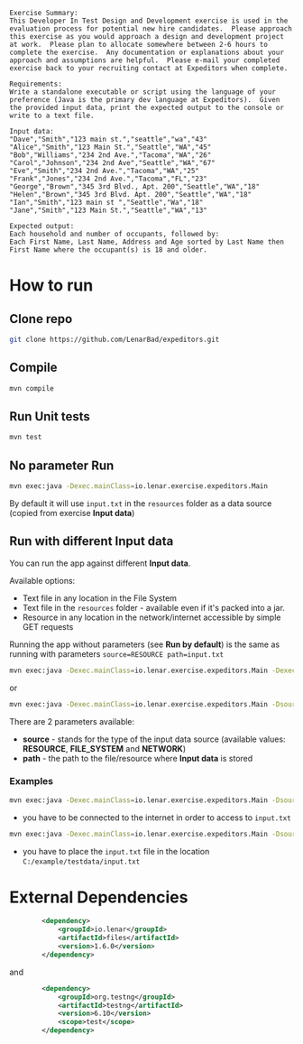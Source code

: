 ```
Exercise Summary:
This Developer In Test Design and Development exercise is used in the evaluation process for potential new hire candidates.  Please approach this exercise as you would approach a design and development project at work.  Please plan to allocate somewhere between 2-6 hours to complete the exercise.  Any documentation or explanations about your approach and assumptions are helpful.  Please e-mail your completed exercise back to your recruiting contact at Expeditors when complete.

Requirements:
Write a standalone executable or script using the language of your preference (Java is the primary dev language at Expeditors).  Given the provided input data, print the expected output to the console or write to a text file.

Input data:
"Dave","Smith","123 main st.","seattle","wa","43"
"Alice","Smith","123 Main St.","Seattle","WA","45"
"Bob","Williams","234 2nd Ave.","Tacoma","WA","26"
"Carol","Johnson","234 2nd Ave","Seattle","WA","67"
"Eve","Smith","234 2nd Ave.","Tacoma","WA","25"
"Frank","Jones","234 2nd Ave.","Tacoma","FL","23"
"George","Brown","345 3rd Blvd., Apt. 200","Seattle","WA","18"
"Helen","Brown","345 3rd Blvd. Apt. 200","Seattle","WA","18"
"Ian","Smith","123 main st ","Seattle","Wa","18"
"Jane","Smith","123 Main St.","Seattle","WA","13"

Expected output: 
Each household and number of occupants, followed by:
Each First Name, Last Name, Address and Age sorted by Last Name then First Name where the occupant(s) is 18 and older.

```

# How to run

## Clone repo

```bash
git clone https://github.com/LenarBad/expeditors.git
```

## Compile

```bash
mvn compile
```

## Run Unit tests

```bash
mvn test
```
  
## No parameter Run

```bash
mvn exec:java -Dexec.mainClass=io.lenar.exercise.expeditors.Main 
```

By default it will use ```input.txt``` in the ```resources``` folder as a data source (copied from exercise __Input data__)

## Run with different Input data

You can run the app against different __Input data__.

Available options:
 - Text file in any location in the File System
 - Text file in the ```resources``` folder - available even if it's packed into a jar.
 - Resource in any location in the network/internet accessible by simple GET requests

Running the app without parameters (see __Run by default__) is the same as  running with parameters ```source=RESOURCE path=input.txt```

```bash
mvn exec:java -Dexec.mainClass=io.lenar.exercise.expeditors.Main -Dexec.args="source=RESOURCE path=input.txt"
```
or
```bash
mvn exec:java -Dexec.mainClass=io.lenar.exercise.expeditors.Main -Dsource=RESOURCE -Dpath=input.txt
```

There are 2 parameters available: 
 - __source__ - stands for the type of the input data source (available values: __RESOURCE__, __FILE_SYSTEM__ and __NETWORK__)
 - __path__ - the path to the file/resource where __Input data__ is stored
 
 ### Examples
 
 ```bash
 mvn exec:java -Dexec.mainClass=io.lenar.exercise.expeditors.Main -Dsource=NETWORK -Dpath=https://raw.githubusercontent.com/LenarBad/expeditors/master/src/main/resources/input.txt
 ```
* you have to be connected to the internet in order to access to ```input.txt```

 ```bash
 mvn exec:java -Dexec.mainClass=io.lenar.exercise.expeditors.Main -Dsource=FILE_SYSTEM -Dpath=C:/example/testdata/input.txt
 ```
* you have to place the ```input.txt``` file in the location ```C:/example/testdata/input.txt```


# External Dependencies

```xml
        <dependency>
            <groupId>io.lenar</groupId>
            <artifactId>files</artifactId>
            <version>1.6.0</version>
        </dependency>
```
and

```xml
        <dependency>
            <groupId>org.testng</groupId>
            <artifactId>testng</artifactId>
            <version>6.10</version>
            <scope>test</scope>
        </dependency>
```
